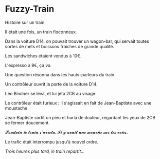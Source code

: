 # Fuzzy-Train
Histoire sur un train.

Il était une fois, un train floconneux.

Dans la voiture D14, on pouvait trouver un wagon-bar, qui servait toutes sortes de mets et boissons fraîches de grande qualité.

Les sandwiches étaient vendus à 10€.

L'expresso à 8€, ça va.

Une question résonna dans les hauts-parleurs du train.

Un contrôleur ouvrit la porte de la voiture D14.

Léo Bindner se leva, et lui jeta 2CB au visage.

Le contrôleur était furieux : il s'agissait en fait de Jean-Baptiste avec une moustache.

Jean-Baptiste sortit un pieu et hurla de douleur, regardant les yeux de 2CB se fermer doucement.

𝓢𝓸𝓾𝓭𝓪𝓲𝓷 𝓵𝓮 𝓽𝓻𝓪𝓲𝓷 𝓼'𝓪𝓻𝓻𝓮𝓽𝓪. 𝓘𝓵 𝔂 𝓪𝓿𝓪𝓲𝓽 𝓾𝓷𝓮 𝓶𝓸𝓾𝓬𝓱𝓮 𝓼𝓾𝓻 𝓵𝓮𝓼 𝓿𝓸𝓲𝓮𝓼.

Le trafic était interrompu jusqu'à nouvel ordre.


*Trois heures plus tard, le train repartit...*
